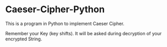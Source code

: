 # Caeser-Cipher-Python
This is a program in Python to implement Caeser Cipher. 

Remember your Key (key shifts). It will be asked during decryption of your encrypted String.
